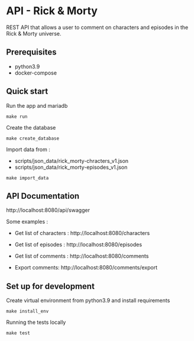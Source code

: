 # API - Rick & Morty
REST API that allows a user to comment on characters and episodes in the Rick &amp; Morty universe.


## Prerequisites
- python3.9
- docker-compose


## Quick start

Run the app and mariadb
```shell
make run
```

Create the database
```shell
make create_database
```

Import data from :
- scripts/json_data/rick_morty-chracters_v1.json
- scripts/json_data/rick_morty-episodes_v1.json

```shell
make import_data
```

## API Documentation

http://localhost:8080/api/swagger

Some examples :
- Get list of characters : http://localhost:8080/characters
- Get list of episodes : http://localhost:8080/episodes
- Get list of comments : http://localhost:8080/comments

- Export comments: http://localhost:8080/comments/export


## Set up for development

Create virtual environment from python3.9 and install requirements

```shell
make install_env
```

Running the tests locally
```shell
make test
```